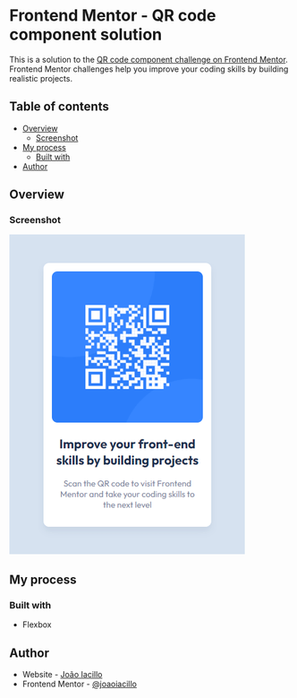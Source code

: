 # Frontend Mentor - QR code component solution

This is a solution to the [QR code component challenge on Frontend Mentor](https://www.frontendmentor.io/challenges/qr-code-component-iux_sIO_H). Frontend Mentor challenges help you improve your coding skills by building realistic projects. 

## Table of contents

- [Overview](#overview)
  - [Screenshot](#screenshot)
- [My process](#my-process)
  - [Built with](#built-with)
- [Author](#author)

## Overview

### Screenshot

![](./images/screenshot01.png)

## My process

### Built with

- Flexbox

## Author

- Website - [João Iacillo](https://joaoiacillo.webflow.io)
- Frontend Mentor - [@joaoiacillo](https://www.frontendmentor.io/profile/joaoiacillo)
